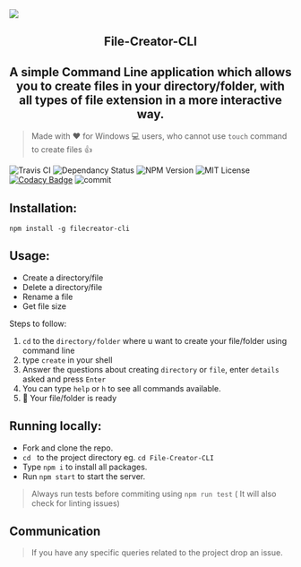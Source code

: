 <img src="https://user-images.githubusercontent.com/33368759/43454877-e622ecdc-94db-11e8-9e6f-cfcd8b32808a.png">
<h2 align="center">File-Creator-CLI</h2>
<h2 align="center">A simple Command Line application which allows you to create files in your directory/folder, with all types of file extension <bold>in a more interactive way.</bold></h2>

> Made with :heart: for Windows 💻  users, who cannot use `touch` command to create files :+1:

<!--Remove the ones not wanted-->
![Travis CI](https://img.shields.io/travis/com/debck/File-Creator-CLI/master.svg?style=flat-square)
![Dependancy Status](https://david-dm.org/debck/File-Creator-CLI.svg)
![NPM Version](https://badge.fury.io/js/filecreator-cli.svg)
![MIT License](https://img.shields.io/github/license/debck/File-Creator-CLI.svg?style=flat-square)
[![Codacy Badge](https://api.codacy.com/project/badge/Grade/64aa86eeb6d44a7fb0848c05cfe9c9bb)](https://www.codacy.com/app/debck/File-Creator-CLI?utm_source=github.com&amp;utm_medium=referral&amp;utm_content=debck/File-Creator-CLI&amp;utm_campaign=Badge_Grade)
![commit](https://img.shields.io/github/last-commit/debck/File-Creator-CLI.svg)
## Installation: 
` npm install -g filecreator-cli ` 

## Usage:
* Create a directory/file
* Delete a directory/file
* Rename a file
* Get file size

Steps to follow:
1. `cd` to the `directory/folder` where u want to create your file/folder using command line
2. type `create` in your shell
3. Answer the questions about creating `directory` or `file`, 
  enter  `details` asked and press `Enter`
4. You can type `help` or `h` to see all commands available.
5. :tada: Your file/folder is ready


## Running locally: 
* Fork and clone the repo.
* `cd ` to the project directory eg. `cd File-Creator-CLI`
* Type `npm i` to install all packages.
* Run `npm start` to start the server.
> Always run tests before commiting using `npm run test` ( It will also check for linting issues)

## Communication
> If you have any specific queries related to the project drop an issue. 

